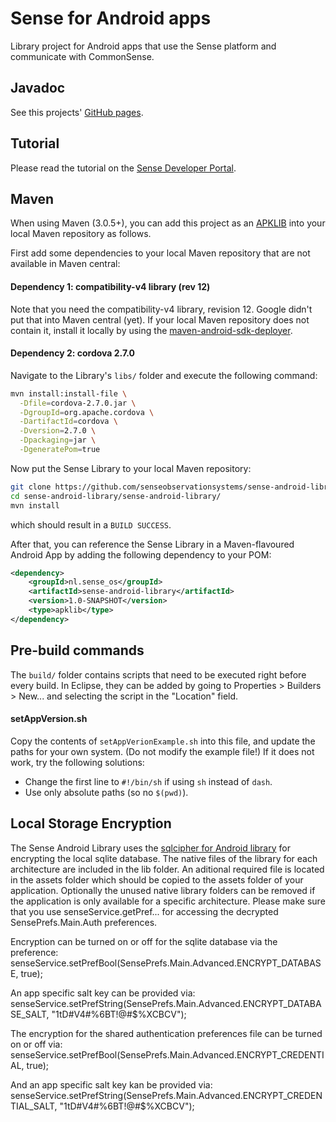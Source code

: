 # Sense for Android apps

Library project for Android apps that use the Sense platform and communicate with CommonSense.

## Javadoc

See this projects' [GitHub pages](http://senseobservationsystems.github.com/sense-android-library).

## Tutorial

Please read the tutorial on the [Sense Developer Portal](http://developer.sense-os.nl/Libraries/Android).

## Maven

When using Maven (3.0.5+), you can add this project as an 
[APKLIB](https://code.google.com/p/maven-android-plugin/wiki/ApkLib)
into your local Maven repository as follows.

First add some dependencies to your local Maven repository that are not available 
in Maven central:

#### Dependency 1: compatibility-v4 library (rev 12)

Note that you need the compatibility-v4 library, revision 12. Google didn't put that 
into Maven central (yet). If your local Maven repository does not contain it, install 
it locally by using the 
[maven-android-sdk-deployer](https://github.com/mosabua/maven-android-sdk-deployer).

#### Dependency 2: cordova 2.7.0

Navigate to the Library's `libs/` folder and execute the following command:

```bash
mvn install:install-file \
  -Dfile=cordova-2.7.0.jar \
  -DgroupId=org.apache.cordova \
  -DartifactId=cordova \
  -Dversion=2.7.0 \
  -Dpackaging=jar \
  -DgeneratePom=true
```
Now put the Sense Library to your local Maven repository:

```bash
git clone https://github.com/senseobservationsystems/sense-android-library
cd sense-android-library/sense-android-library/
mvn install
```
which should result in a `BUILD SUCCESS`.

After that, you can reference the Sense Library in a Maven-flavoured Android App 
by adding the following dependency to your POM:

```xml
<dependency> 
    <groupId>nl.sense_os</groupId> 
    <artifactId>sense-android-library</artifactId> 
    <version>1.0-SNAPSHOT</version> 
    <type>apklib</type>
</dependency>
```

## Pre-build commands

The `build/` folder contains scripts that need to be executed right before every build.
In Eclipse, they can be added by going to Properties > Builders > New... and selecting the script in the "Location" field.

#### setAppVersion.sh
Copy the contents of `setAppVerionExample.sh` into this file, and update the paths for your own system. (Do not modify the example file!)
If it does not work, try the following solutions:
- Change the first line to `#!/bin/sh` if using `sh` instead of `dash`.
- Use only absolute paths (so no `$(pwd)`).

## Local Storage Encryption

The Sense Android Library uses the [sqlcipher for Android library](https://www.zetetic.net/sqlcipher/sqlcipher-for-android/) for encrypting the local sqlite database.
The native files of the library for each architecture are included in the lib folder. An aditional required file is located in the assets folder which should be copied to the assets folder of your application.
Optionally the unused native library folders can be removed if the application is only available for a specific architecture. Please make sure that you use senseService.getPref... for accessing the decrypted SensePrefs.Main.Auth preferences.

Encryption can be turned on or off for the sqlite database via the preference:
senseService.setPrefBool(SensePrefs.Main.Advanced.ENCRYPT_DATABASE, true);

An app specific salt key can be provided via:
senseService.setPrefString(SensePrefs.Main.Advanced.ENCRYPT_DATABASE_SALT, "1tD#V4#%6BT!@#$%XCBCV");

The encryption for the shared authentication preferences file can be turned on or off via:
senseService.setPrefBool(SensePrefs.Main.Advanced.ENCRYPT_CREDENTIAL, true);

And an app specific salt key kan be provided via:
senseService.setPrefString(SensePrefs.Main.Advanced.ENCRYPT_CREDENTIAL_SALT, "1tD#V4#%6BT!@#$%XCBCV");
